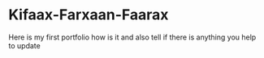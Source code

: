 # Kifaax-Farxaan-Faarax
Here is my first portfolio how is it and also tell if there is anything you help to update 
